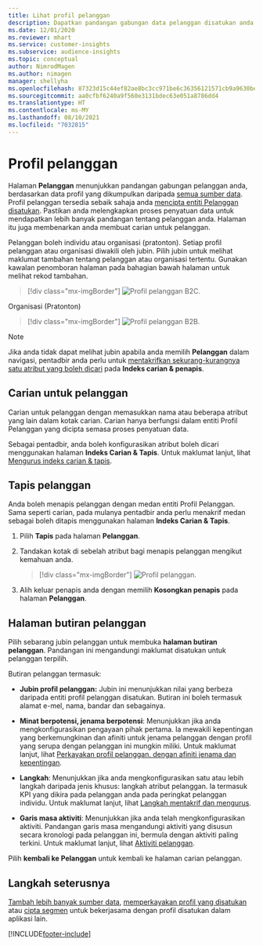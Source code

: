 ```yaml
---
title: Lihat profil pelanggan
description: Dapatkan pandangan gabungan data pelanggan disatukan anda.
ms.date: 12/01/2020
ms.reviewer: mhart
ms.service: customer-insights
ms.subservice: audience-insights
ms.topic: conceptual
author: NimrodMagen
ms.author: nimagen
manager: shellyha
ms.openlocfilehash: 87323d15c44ef82ae8bc3cc971be6c36356121571cb9a9630be699ac2d157bf6
ms.sourcegitcommit: aa0cfbf6240a9f560e3131bdec63e051a8786dd4
ms.translationtype: HT
ms.contentlocale: ms-MY
ms.lasthandoff: 08/10/2021
ms.locfileid: "7032815"
---
```

# <a name="customer-profiles"></a>Profil pelanggan

Halaman **Pelanggan** menunjukkan pandangan gabungan pelanggan anda, berdasarkan data profil yang dikumpulkan daripada [semua sumber data](data-sources.md). Profil pelanggan tersedia sebaik sahaja anda [mencipta entiti Pelanggan disatukan](data-unification.md). Pastikan anda melengkapkan proses penyatuan data untuk mendapatkan lebih banyak pandangan tentang pelanggan anda. Halaman itu juga membenarkan anda membuat carian untuk pelanggan.

Pelanggan boleh individu atau organisasi (pratonton). Setiap profil pelanggan atau organisasi diwakili oleh jubin. Pilih jubin untuk melihat maklumat tambahan tentang pelanggan atau organisasi tertentu. Gunakan kawalan penomboran halaman pada bahagian bawah halaman untuk melihat rekod tambahan.

> [!div class="mx-imgBorder"] 
> ![Profil pelanggan B2C.](media/profiles-customers.png "Profil pelanggan B2C")

Organisasi (Pratonton)
> [!div class="mx-imgBorder"] 
> ![Profil pelanggan B2B.](media/profile-customers-b2b.png "Profil pelanggan B2B")

> [!NOTE]
> Jika anda tidak dapat melihat jubin apabila anda memilih **Pelanggan** dalam navigasi, pentadbir anda perlu untuk [mentakrifkan sekurang-kurangnya satu atribut yang boleh dicari](search-filter-index.md) pada **Indeks carian & penapis**.

## <a name="search-for-customers"></a>Carian untuk pelanggan

Carian untuk pelanggan dengan memasukkan nama atau beberapa atribut yang lain dalam kotak carian. Carian hanya berfungsi dalam entiti Profil Pelanggan yang dicipta semasa proses penyatuan data.

Sebagai pentadbir, anda boleh konfigurasikan atribut boleh dicari menggunakan halaman **Indeks Carian & Tapis**. Untuk maklumat lanjut, lihat [Mengurus indeks carian & tapis](search-filter-index.md).

## <a name="filter-customers"></a>Tapis pelanggan

Anda boleh menapis pelanggan dengan medan entiti Profil Pelanggan. Sama seperti carian, pada mulanya pentadbir anda perlu menakrif medan sebagai boleh ditapis menggunakan halaman **Indeks Carian & Tapis**.

1. Pilih **Tapis** pada halaman **Pelanggan**.

2. Tandakan kotak di sebelah atribut bagi menapis pelanggan mengikut kemahuan anda.

   > [!div class="mx-imgBorder"] 
   > ![Profil pelanggan.](media/profiles-customers3.png "Profil pelanggan")

3. Alih keluar penapis anda dengan memilih **Kosongkan penapis** pada halaman **Pelanggan**.

##  <a name="customer-details-page"></a>Halaman butiran pelanggan

Pilih sebarang jubin pelanggan untuk membuka **halaman butiran pelanggan**. Pandangan ini mengandungi maklumat disatukan untuk pelanggan terpilih.

Butiran pelanggan termasuk:

-   **Jubin profil pelanggan:** Jubin ini menunjukkan nilai yang berbeza daripada entiti profil pelanggan disatukan. Butiran ini boleh termasuk alamat e-mel, nama, bandar dan sebagainya. 

-   **Minat berpotensi, jenama berpotensi**: Menunjukkan jika anda mengkonfigurasikan pengayaan pihak pertama. Ia mewakili kepentingan yang berkemungkinan dan afiniti untuk jenama pelanggan dengan profil yang serupa dengan pelanggan ini mungkin miliki. Untuk maklumat lanjut, lihat [Perkayakan profil pelanggan. dengan afiniti jenama dan kepentingan](enrichment-microsoft.md).

-   **Langkah**: Menunjukkan jika anda mengkonfigurasikan satu atau lebih langkah daripada jenis khusus: langkah atribut pelanggan. Ia termasuk KPI yang dikira pada pelanggan anda pada peringkat pelanggan individu. Untuk maklumat lanjut, lihat [Langkah mentakrif dan mengurus](measures.md).

-   **Garis masa aktiviti**: Menunjukkan jika anda telah mengkonfigurasikan aktiviti. Pandangan garis masa mengandungi aktiviti yang disusun secara kronologi pada pelanggan ini, bermula dengan aktiviti paling terkini. Untuk maklumat lanjut, lihat [Aktiviti pelanggan](activities.md).

Pilih **kembali ke Pelanggan** untuk kembali ke halaman carian pelanggan.

## <a name="next-steps"></a>Langkah seterusnya

[Tambah lebih banyak sumber data](data-sources.md), [memperkayakan profil yang disatukan](enrichment-hub.md) atau [cipta segmen](segments.md) untuk bekerjasama dengan profil disatukan dalam aplikasi lain.


[!INCLUDE[footer-include](../includes/footer-banner.md)]
